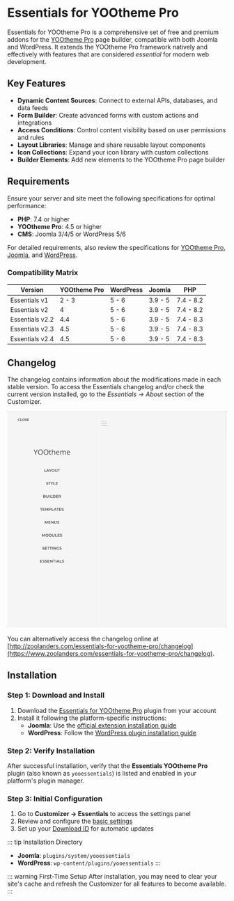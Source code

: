 # Essentials for YOOtheme Pro

Essentials for YOOtheme Pro is a comprehensive set of free and premium addons for the [YOOtheme Pro](https://yootheme.com/page-builder) page builder, compatible with both Joomla and WordPress. It extends the YOOtheme Pro framework natively and effectively with features that are considered _essential_ for modern web development.

## Key Features

- **Dynamic Content Sources**: Connect to external APIs, databases, and data feeds
- **Form Builder**: Create advanced forms with custom actions and integrations
- **Access Conditions**: Control content visibility based on user permissions and rules
- **Layout Libraries**: Manage and share reusable layout components
- **Icon Collections**: Expand your icon library with custom collections
- **Builder Elements**: Add new elements to the YOOtheme Pro page builder

## Requirements

Ensure your server and site meet the following specifications for optimal performance:

- **PHP**: 7.4 or higher
- **YOOtheme Pro**: 4.5 or higher
- **CMS**: Joomla 3/4/5 or WordPress 5/6

For detailed requirements, also review the specifications for [YOOtheme Pro](https://yootheme.com/support/yootheme-pro/joomla/introduction#requirements), [Joomla](https://docs.joomla.org/J4.x:Installing_Joomla#Requirements), and [WordPress](https://wordpress.org/about/requirements).

### Compatibility Matrix

| Version | YOOtheme Pro | WordPress | Joomla | PHP |
| --- | --- | --- | --- | --- |
| Essentials v1 | 2 - 3 | 5 - 6 | 3.9 - 5 | 7.4 - 8.2 |
| Essentials v2 | 4 | 5 - 6 | 3.9 - 5 | 7.4 - 8.2 |
| Essentials v2.2 | 4.4 | 5 - 6 | 3.9 - 5 | 7.4 - 8.3 |
| Essentials v2.3 | 4.5 | 5 - 6 | 3.9 - 5 | 7.4 - 8.3 |
| Essentials v2.4 | 4.5 | 5 - 6 | 3.9 - 5 | 7.4 - 8.3 |

## Changelog

The changelog contains information about the modifications made in each stable version. To access the Essentials changelog and/or check the current version installed, go to the _Essentials -> About_ section of the Customizer.

![Essentials Changelog](./assets/essentials-changelog.gif)

You can alternatively access the changelog online at [http://zoolanders.com/essentials-for-yootheme-pro/changelog](https://www.zoolanders.com/essentials-for-yootheme-pro/changelog).

## Installation

### Step 1: Download and Install

1. Download the [Essentials for YOOtheme Pro](https://www.zoolanders.com/downloads) plugin from your account
2. Install it following the platform-specific instructions:
   - **Joomla**: Use the [official extension installation guide](https://docs.joomla.org/Installing_an_extension)
   - **WordPress**: Follow the [WordPress plugin installation guide](https://wordpress.org/support/article/managing-plugins/#installing-plugins-1)

### Step 2: Verify Installation

After successful installation, verify that the **Essentials YOOtheme Pro** plugin (also known as `yooessentials`) is listed and enabled in your platform's plugin manager.

### Step 3: Initial Configuration

1. Go to **Customizer → Essentials** to access the settings panel
2. Review and configure the [basic settings](./settings)
3. Set up your [Download ID](./updating#download-id) for automatic updates

::: tip Installation Directory

- **Joomla**: `plugins/system/yooessentials`
- **WordPress**: `wp-content/plugins/yooessentials`
:::

::: warning First-Time Setup
After installation, you may need to clear your site's cache and refresh the Customizer for all features to become available.
:::
